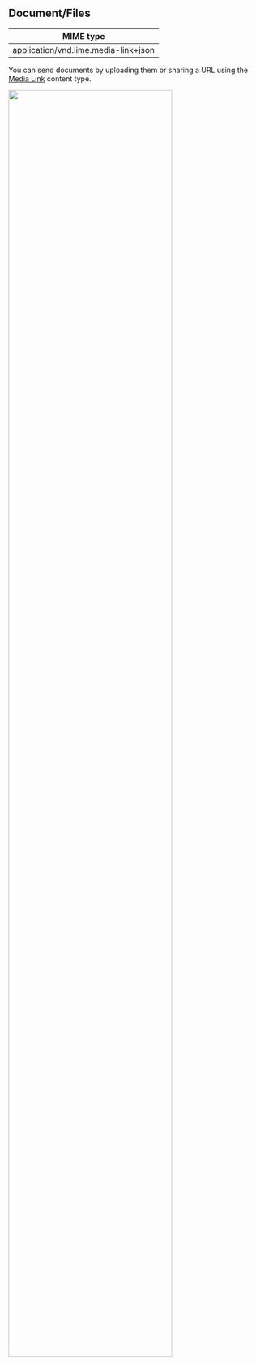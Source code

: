 ## Document/Files


| MIME type                            |
|--------------------------------------|
| application/vnd.lime.media-link+json |

You can send documents by uploading them or sharing a URL using the [Media Link](http://boyce.local:4567/#media-link) content type.

<img src="https://uploaddeimagens.com.br/images/001/146/900/original/PDFattachment.png?1508844802" width="80%"></img>
